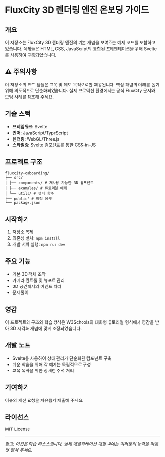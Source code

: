 # FluxCity 3D 렌더링 엔진 온보딩 가이드

## 개요
이 저장소는 FluxCity 3D 렌더링 엔진의 기본 개념을 보여주는 예제 코드를 포함하고 있습니다. 예제들은 HTML, CSS, JavaScript의 통합된 프레젠테이션을 위해 Svelte를 사용하여 구축되었습니다.

## ⚠️ 주의사항
이 저장소의 코드 샘플은 교육 및 데모 목적으로만 제공됩니다. 핵심 개념의 이해를 돕기 위해 의도적으로 단순화되었습니다. 실제 프로덕션 환경에서는 공식 FluxCity 문서와 모범 사례를 참조해 주세요.

## 기술 스택
- **프레임워크**: Svelte
- **언어**: JavaScript/TypeScript
- **렌더링**: WebGL/Three.js
- **스타일링**: Svelte 컴포넌트를 통한 CSS-in-JS

## 프로젝트 구조
```
fluxcity-onboarding/
├── src/
│ ├── components/ # 재사용 가능한 3D 컴포넌트
│ ├── examples/ # 튜토리얼 예제
│ └── utils/ # 헬퍼 함수
├── public/ # 정적 에셋
└── package.json
```


## 시작하기
1. 저장소 복제
2. 의존성 설치: `npm install`
3. 개발 서버 실행: `npm run dev`

## 주요 기능
- 기본 3D 객체 조작
- 카메라 컨트롤 및 뷰포트 관리
- 3D 공간에서의 이벤트 처리
- 문제풀이

## 영감
이 프로젝트의 구조와 학습 방식은 W3Schools의 대화형 튜토리얼 형식에서 영감을 받아 3D 시각화 개념에 맞게 조정되었습니다.

## 개발 노트
- Svelte를 사용하여 상태 관리가 단순화된 컴포넌트 구축
- 쉬운 학습을 위해 각 예제는 독립적으로 구성
- 교육 목적을 위한 상세한 주석 처리

## 기여하기
이슈와 개선 요청을 자유롭게 제출해 주세요.

## 라이선스
MIT License

---

*참고: 이것은 학습 리소스입니다. 실제 애플리케이션 개발 시에는 여러분의 능력을 마음껏 펼쳐 주세요.*
